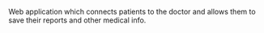 Web application which connects patients to the doctor and allows them to save their reports and other medical info.
